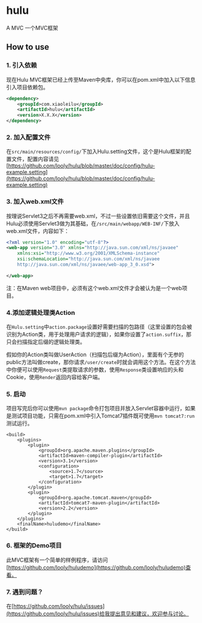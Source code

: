 hulu
====

A MVC 
一个MVC框架

## How to use

### 1. 引入依赖
现在Hulu MVC框架已经上传至Maven中央库，你可以在pom.xml中加入以下信息引入项目依赖包。

```xml
<dependency>
	<groupId>com.xiaoleilu</groupId>
	<artifactId>hulu</artifactId>
	<version>X.X.X</version>
</dependency>
```

### 2. 加入配置文件
在`src/main/resources/config/`下加入Hulu.setting文件，这个是Hulu框架的配置文件，配置内容请见[https://github.com/looly/hulu/blob/master/doc/config/hulu-example.setting](https://github.com/looly/hulu/blob/master/doc/config/hulu-example.setting)

### 3. 加入web.xml文件
按理说Servlet3之后不再需要web.xml，不过一些设置依旧需要这个文件，并且Hulu必须使用Servlet3做为其基础，在`/src/main/webapp/WEB-INF/`下放入web.xml文件，内容如下：

```xml
<?xml version="1.0" encoding="utf-8"?>
<web-app version="3.0" xmlns="http://java.sun.com/xml/ns/javaee"
	xmlns:xsi="http://www.w3.org/2001/XMLSchema-instance"
	xsi:schemaLocation="http://java.sun.com/xml/ns/javaee 
	http://java.sun.com/xml/ns/javaee/web-app_3_0.xsd">
	
</web-app>
```

注：在Maven web项目中，必须有这个web.xml文件才会被认为是一个web项目。

### 4.添加逻辑处理类Action
在`Hulu.setting`中`action.package`设置好需要扫描的包路径（这里设置的包会被识别为Action类，用于处理用户请求的逻辑），如果你设置了`action.suffix`，那只会扫描指定后缀的逻辑处理类。

假如你的Action类叫做UserAction（扫描包后缀为Action），里面有个无参的public方法叫做create，那你请求`/user/create`时就会调用这个方法。在这个方法中你便可以使用`Request`类提取请求的参数，使用`Response`类设置响应的头和Cookie，使用`Render`返回内容给客户端。

### 5. 启动
项目写完后你可以使用`mvn package`命令打包项目并放入Servlet容器中运行，如果是测试项目功能，只需在pom.xml中引入Tomcat7插件既可使用`mvn tomcat7:run`测试运行。

```
<build>
	<plugins>
		<plugin>
			<groupId>org.apache.maven.plugins</groupId>
			<artifactId>maven-compiler-plugin</artifactId>
			<version>3.1</version>
			<configuration>
				<source>1.7</source>
				<target>1.7</target>
			</configuration>
		</plugin>
		<plugin>
			<groupId>org.apache.tomcat.maven</groupId>
			<artifactId>tomcat7-maven-plugin</artifactId>
			<version>2.2</version>
		</plugin>
	</plugins>
	<finalName>huludemo</finalName>
</build>
```

### 6. 框架的Demo项目
此MVC框架有一个简单的样例程序，请访问[https://github.com/looly/huludemo](https://github.com/looly/huludemo)查看。

### 7. 遇到问题？
在[https://github.com/looly/hulu/issues](https://github.com/looly/hulu/issues)给我提出意见和建议，欢迎参与讨论。

